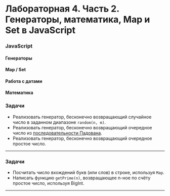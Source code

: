 # Лабораторная 4. Часть 2. Генераторы, математика, Map и Set в JavaScript

### JavaScript
#### Генераторы
#### Map / Set
#### Работа с датами
#### Математика

### Задачи
* Реализовать генератор, бесконечно возвращающий случайное число в заданном диапазоне `random(n, m)`.
* Реализовать генератор, бесконечно возвращающий очередное число из
  [последовательности Падована](https://ru.wikipedia.org/wiki/%D0%9F%D0%BE%D1%81%D0%BB%D0%B5%D0%B4%D0%BE%D0%B2%D0%B0%D1%82%D0%B5%D0%BB%D1%8C%D0%BD%D0%BE%D1%81%D1%82%D1%8C_%D0%9F%D0%B0%D0%B4%D0%BE%D0%B2%D0%B0%D0%BD%D0%B0).
* Реализовать генератор, бесконечно возвращающий очередное простое число.
---

### Задачи
* Посчитать число вхождений букв (или слов) в строке, используя `Map`.
* Написать функцию `getPrime(n)`, возвращающее n-ное по счёту простое число, используя BigInt.
---